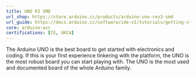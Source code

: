 ```yaml
---
title: UNO R3 SMD
url_shop: https://store.arduino.cc/products/arduino-uno-rev3-smd
url_guide: https://docs.arduino.cc/software/ide-v1/tutorials/getting-started/cores/arduino-avr
core: arduino:avr
certifications: [CE, UKCA]
---
```


The Arduino UNO is the best board to get started with electronics and coding. If this is your first experience tinkering with the platform, the UNO is the most robust board you can start playing with. The UNO is the most used and documented board of the whole Arduino family.
